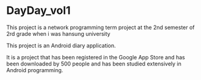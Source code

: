 # DayDay_vol1

This project is a network programming term project at the 2nd semester of 2rd grade when i was hansung university

This project is an Android diary application.

It is a project that has been registered in the Google App Store 
and has been downloaded by 500 people and has been studied extensively in Android programming.
